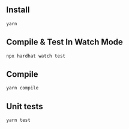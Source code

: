 ## Install
`yarn`

## Compile & Test In Watch Mode
`npx hardhat watch test`

## Compile
`yarn compile`

## Unit tests
`yarn test`